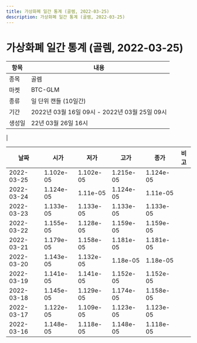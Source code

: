 ```yaml
---
title: 가상화폐 일간 통계 (골렘, 2022-03-25)
description: 가상화폐 일간 통계 (골렘, 2022-03-25)
---
```


가상화폐 일간 통계 (골렘, 2022-03-25)
===

|항목|내용|
|--|--|
|종목|골렘|
|마켓|BTC-GLM|
|종류|일 단위 캔들 (10일간)|
|기간|2022년 03월 16일 09시 - 2022년 03월 25일 09시|
|생성일|22년 03월 26일 16시|
|

|날짜|시가|저가|고가|종가|비고|
|--|--|--|--|--|--|
|2022-03-25|1.102e-05|1.102e-05|1.215e-05|1.124e-05|    |
|2022-03-24|1.124e-05|1.11e-05|1.124e-05|1.11e-05|    |
|2022-03-23|1.133e-05|1.133e-05|1.133e-05|1.133e-05|    |
|2022-03-22|1.155e-05|1.128e-05|1.159e-05|1.159e-05|    |
|2022-03-21|1.179e-05|1.158e-05|1.181e-05|1.181e-05|    |
|2022-03-20|1.143e-05|1.132e-05|1.18e-05|1.18e-05|    |
|2022-03-19|1.141e-05|1.141e-05|1.152e-05|1.152e-05|    |
|2022-03-18|1.145e-05|1.129e-05|1.174e-05|1.158e-05|    |
|2022-03-17|1.122e-05|1.109e-05|1.123e-05|1.123e-05|    |
|2022-03-16|1.148e-05|1.118e-05|1.148e-05|1.118e-05|    |
